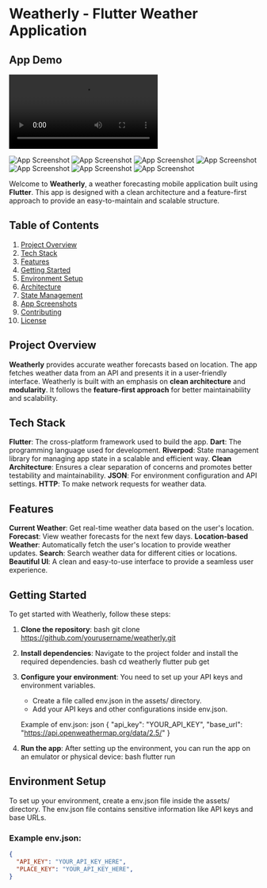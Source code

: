 # Weatherly - Flutter Weather Application


## App Demo

<video controls>
  <source src="media/preview.mp4" type="video/mp4">
  Your browser does not support the video tag.
</video>

![App Screenshot](media/image1.png)
![App Screenshot](media/image2.png)
![App Screenshot](media/image3.png)
![App Screenshot](media/image4.png)
![App Screenshot](media/image5.png)
![App Screenshot](media/image6.png)
![App Screenshot](media/image7.png)


Welcome to **Weatherly**, a weather forecasting mobile application built using **Flutter**. This app is designed with a clean architecture and a feature-first approach to provide an easy-to-maintain and scalable structure.

## Table of Contents

1. [Project Overview](#project-overview)
2. [Tech Stack](#tech-stack)
3. [Features](#features)
4. [Getting Started](#getting-started)
5. [Environment Setup](#environment-setup)
6. [Architecture](#architecture)
7. [State Management](#state-management)
8. [App Screenshots](#app-screenshots)
9. [Contributing](#contributing)
10. [License](#license)

## Project Overview

**Weatherly** provides accurate weather forecasts based on location. The app fetches weather data from an API and presents it in a user-friendly interface. Weatherly is built with an emphasis on **clean architecture** and **modularity**. It follows the **feature-first approach** for better maintainability and scalability.

## Tech Stack

**Flutter**: The cross-platform framework used to build the app.
**Dart**: The programming language used for development.
**Riverpod**: State management library for managing app state in a scalable and efficient way.
**Clean Architecture**: Ensures a clear separation of concerns and promotes better testability and maintainability.
**JSON**: For environment configuration and API settings.
**HTTP**: To make network requests for weather data.

## Features

**Current Weather**: Get real-time weather data based on the user's location.
**Forecast**: View weather forecasts for the next few days.
**Location-based Weather**: Automatically fetch the user's location to provide weather updates.
**Search**: Search weather data for different cities or locations.
**Beautiful UI**: A clean and easy-to-use interface to provide a seamless user experience.

## Getting Started

To get started with Weatherly, follow these steps:

1. **Clone the repository**:
   bash
    git clone https://github.com/yourusername/weatherly.git
   
2. **Install dependencies**:
    Navigate to the project folder and install the required dependencies.
   bash
    cd weatherly
    flutter pub get
   
3. **Configure your environment**:
    You need to set up your API keys and environment variables.

    - Create a file called env.json in the assets/ directory.
    - Add your API keys and other configurations inside env.json.

    Example of env.json:
   json
    {
      "api_key": "YOUR_API_KEY",
      "base_url": "https://api.openweathermap.org/data/2.5/"
    }
   
4. **Run the app**:
    After setting up the environment, you can run the app on an emulator or physical device:
   bash
    flutter run
   
## Environment Setup

To set up your environment, create a env.json file inside the assets/ directory. The env.json file contains sensitive information like API keys and base URLs.

### Example env.json:
```json
{
  "API_KEY": "YOUR_API_KEY_HERE",
  "PLACE_KEY": "YOUR_API_KEY_HERE",
}



